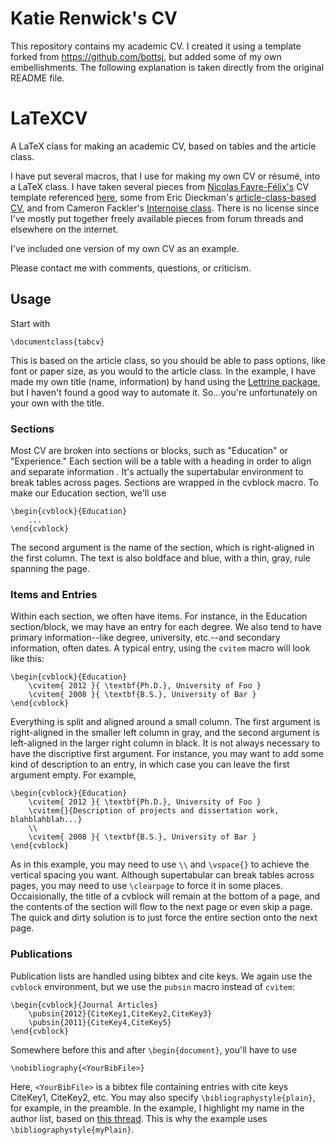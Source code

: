 Katie Renwick's CV
==================
This repository contains my academic CV. I created it using a template forked from https://github.com/bottsj, but added some of my own embellishments. The following explanation is taken directly from the original README file.

LaTeXCV
=======

A LaTeX class for making an academic CV, based on tables and the article class.

I have put several macros, that I use for making my own CV or résumé, into a LaTeX class.  I have taken several pieces from [Nicolas Favre-Félix's](https://github.com/nicolasff) CV template referenced [here](https://github.com/roycoding/fancyresume), some from Eric Dieckman's [article-class-based CV](http://ericdieckman.com/), and from Cameron Fackler's [Internoise class](https://github.com/cfackler/internoise2012-latex).  There is no license since I've mostly put together freely available pieces from forum threads and elsewhere on the internet.

I've included one version of my own CV as an example.

Please contact me with comments, questions, or criticism.

Usage
-----

Start with 

```
\documentclass{tabcv}
```

This is based on the article class, so you should be able to pass options, like font or paper size, as you would to the article class.  In the example, I have made my own title (name, information) by hand using the [Lettrine package](http://www.ctan.org/tex-archive/macros/latex/contrib/lettrine/), but I haven't found a good way to automate it.  So...you're unfortunately on your own with the title.

### Sections

Most CV are broken into sections or blocks, such as "Education" or "Experience."  Each section will be a table with a heading in order to align and separate information .  It's actually the supertabular environment to break tables across pages.  Sections are wrapped in the cvblock macro.  To make our Education section, we'll use

```
\begin{cvblock}{Education}
    ...
\end{cvblock}
```

The second argument is the name of the section, which is right-aligned in the first column.  The text is also boldface and blue, with a thin, gray, rule spanning the page.

### Items and Entries

Within each section, we often have items.  For instance, in the Education section/block, we may have an entry for each degree.  We also tend to have primary information--like degree, university, etc.--and secondary information, often dates.  A typical entry, using the `cvitem` macro will look like this:

```
\begin{cvblock}{Education}
    \cvitem{ 2012 }{ \textbf{Ph.D.}, University of Foo }
    \cvitem{ 2008 }{ \textbf{B.S.}, University of Bar }
\end{cvblock}
```

Everything is split and aligned around a small column.  The first argument is right-aligned in the smaller left column in gray, and the second argument is left-aligned in the larger right column in black.  It is not always necessary to have the discriptive first argument.  For instance, you may want to add some kind of description to an entry, in which case you can leave the first argument empty.  For example, 

```
\begin{cvblock}{Education}
    \cvitem{ 2012 }{ \textbf{Ph.D.}, University of Foo }
    \cvitem{}{Description of projects and dissertation work, blahblahblah...}
    \\
    \cvitem{ 2008 }{ \textbf{B.S.}, University of Bar }
\end{cvblock}
```

As in this example, you may need to use `\\` and `\vspace{}` to achieve the vertical spacing you want.  Although supertabular can break tables across pages, you may need to use `\clearpage` to force it in some places.  Occaisionally, the title of a cvblock will remain at the bottom of a page, and the contents of the section will flow to the next page or even skip a page.  The quick and dirty solution is to just force the entire section onto the next page.

### Publications

Publication lists are handled using bibtex and cite keys.  We again use the `cvblock` environment, but we use the `pubsin` macro instead of `cvitem`:

```
\begin{cvblock}{Journal Articles}
    \pubsin{2012}{CiteKey1,CiteKey2,CiteKey3}
    \pubsin{2011}{CiteKey4,CiteKey5}
\end{cvblock}
```

Somewhere before this and after `\begin{document}`, you'll have to use

```
\nobibliography{<YourBibFile>}
```

Here, `<YourBibFile>` is a bibtex file containing entries with cite keys CiteKey1, CiteKey2, etc.  You may also specify `\bibliographystyle{plain}`, for example, in the preamble.  In the example, I highlight my name in the author list, based on [this thread](http://tex.stackexchange.com/questions/33330/make-one-authors-name-bold-every-time-it-shows-up-in-the-bibliography).  This is why the example uses `\bibliographystyle{myPlain}`.


